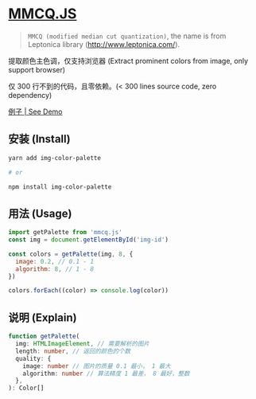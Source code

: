# [MMCQ.JS][mmcq]

> `MMCQ (modified median cut quantization)`, the name is from Leptonica library (http://www.leptonica.com/).

提取颜色主色调，仅支持浏览器 (Extract prominent colors from image, only support browser)

仅 300 行不到的代码，且零依赖。(< 300 lines source code, zero dependency)

[例子 | See Demo](https://cwxyz007.github.io/img-color-palette/index.html)

## 安装 (Install)

```sh
yarn add img-color-palette

# or

npm install img-color-palette
```

## 用法 (Usage)

```js
import getPalette from 'mmcq.js'
const img = document.getElementById('img-id')

const colors = getPalette(img, 8, {
  image: 0.2, // 0.1 - 1
  algorithm: 8, // 1 - 8
})

colors.forEach((color) => console.log(color))
```

## 说明 (Explain)

```ts
function getPalette(
  img: HTMLImageElement, // 需要解析的图片
  length: number, // 返回的颜色的个数
  quality: {
    image: number // 图片的质量 0.1 最小， 1 最大
    algorithm: number // 算法精度 1 最差， 8 最好，整数
  },
): Color[]
```

[mmcq]: https://www.wikiwand.com/en/Median_cut
